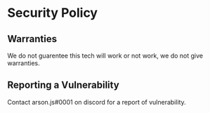 # Security Policy

## Warranties

We do not guarentee this tech will work or not work, we do not give warranties.

## Reporting a Vulnerability

Contact arson.js#0001 on discord for a report of vulnerability. 
